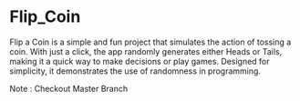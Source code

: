 # Flip_Coin
Flip a Coin is a simple and fun project that simulates the action of tossing a coin. With just a click, the app randomly generates either Heads or Tails, making it a quick way to make decisions or play games. Designed for simplicity, it demonstrates the use of randomness in programming.

Note : Checkout Master Branch
